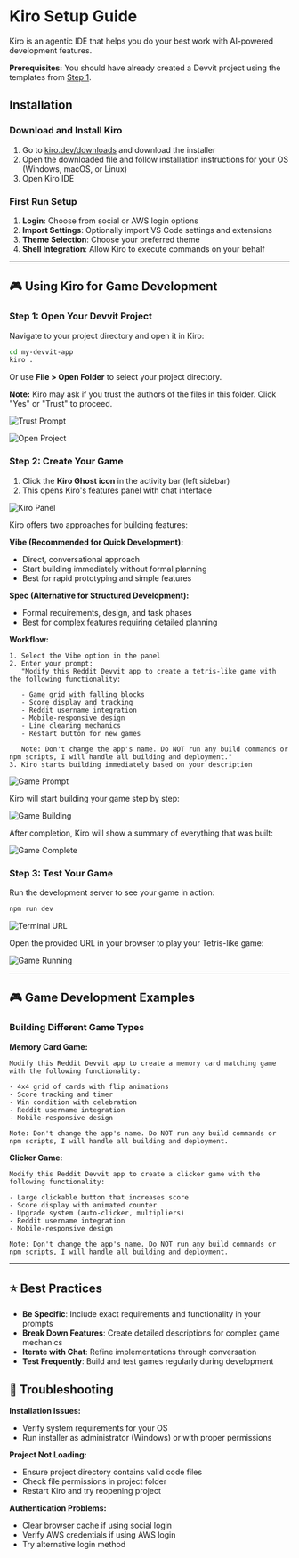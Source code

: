# Kiro Setup Guide

Kiro is an agentic IDE that helps you do your best work with AI-powered development features.

**Prerequisites:** You should have already created a Devvit project using the templates from [Step 1](step-01-devvit-templates.md).

## Installation

### Download and Install Kiro

1. Go to [kiro.dev/downloads](https://kiro.dev/downloads/) and download the installer
2. Open the downloaded file and follow installation instructions for your OS (Windows, macOS, or Linux)
3. Open Kiro IDE

### First Run Setup

1. **Login**: Choose from social or AWS login options
2. **Import Settings**: Optionally import VS Code settings and extensions
3. **Theme Selection**: Choose your preferred theme
4. **Shell Integration**: Allow Kiro to execute commands on your behalf

---

## 🎮 Using Kiro for Game Development

### Step 1: Open Your Devvit Project

Navigate to your project directory and open it in Kiro:

```bash
cd my-devvit-app
kiro .
```

Or use **File > Open Folder** to select your project directory.

**Note:** Kiro may ask if you trust the authors of the files in this folder. Click "Yes" or "Trust" to proceed.

![Trust Prompt](../assets/images/kiro-trust-prompt.png)

![Open Project](../assets/images/kiro-open-project.png)

### Step 2: Create Your Game

1. Click the **Kiro Ghost icon** in the activity bar (left sidebar)
2. This opens Kiro's features panel with chat interface

![Kiro Panel](../assets/images/kiro-panel-overview.png)

Kiro offers two approaches for building features:

**Vibe (Recommended for Quick Development):**
- Direct, conversational approach
- Start building immediately without formal planning
- Best for rapid prototyping and simple features

**Spec (Alternative for Structured Development):**
- Formal requirements, design, and task phases
- Best for complex features requiring detailed planning

**Workflow:**
```
1. Select the Vibe option in the panel
2. Enter your prompt: 
   "Modify this Reddit Devvit app to create a tetris-like game with the following functionality:
   
   - Game grid with falling blocks
   - Score display and tracking
   - Reddit username integration
   - Mobile-responsive design
   - Line clearing mechanics
   - Restart button for new games
   
   Note: Don't change the app's name. Do NOT run any build commands or npm scripts, I will handle all building and deployment."
3. Kiro starts building immediately based on your description
```

![Game Prompt](../assets/images/kiro-game-prompt.png)

Kiro will start building your game step by step:

![Game Building](../assets/images/kiro-game-building.png)

After completion, Kiro will show a summary of everything that was built:

![Game Complete](../assets/images/kiro-game-complete.png)

### Step 3: Test Your Game

Run the development server to see your game in action:

```bash
npm run dev
```

![Terminal URL](../assets/images/kiro-terminal-url.png)

Open the provided URL in your browser to play your Tetris-like game:

![Game Running](../assets/images/kiro-game-running.png)

---

## 🎮 Game Development Examples

### Building Different Game Types

**Memory Card Game:**
```
Modify this Reddit Devvit app to create a memory card matching game with the following functionality:

- 4x4 grid of cards with flip animations
- Score tracking and timer
- Win condition with celebration
- Reddit username integration
- Mobile-responsive design

Note: Don't change the app's name. Do NOT run any build commands or npm scripts, I will handle all building and deployment.
```

**Clicker Game:**
```
Modify this Reddit Devvit app to create a clicker game with the following functionality:

- Large clickable button that increases score
- Score display with animated counter
- Upgrade system (auto-clicker, multipliers)
- Reddit username integration
- Mobile-responsive design

Note: Don't change the app's name. Do NOT run any build commands or npm scripts, I will handle all building and deployment.
```

---

## ⭐ Best Practices

- **Be Specific**: Include exact requirements and functionality in your prompts
- **Break Down Features**: Create detailed descriptions for complex game mechanics
- **Iterate with Chat**: Refine implementations through conversation
- **Test Frequently**: Build and test games regularly during development

## 🔧 Troubleshooting

**Installation Issues:**
- Verify system requirements for your OS
- Run installer as administrator (Windows) or with proper permissions

**Project Not Loading:**
- Ensure project directory contains valid code files
- Check file permissions in project folder
- Restart Kiro and try reopening project

**Authentication Problems:**
- Clear browser cache if using social login
- Verify AWS credentials if using AWS login
- Try alternative login method

